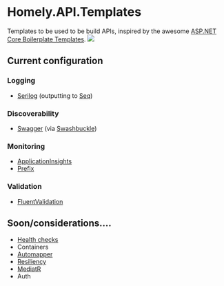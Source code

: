# Homely.API.Templates
Templates to be used to be build APIs, inspired by the awesome [ASP.NET Core Boilerplate Templates](https://github.com/ASP-NET-Core-Boilerplate/Templates).
[<img src="https://homelyau.visualstudio.com/_apis/public/build/definitions/f23d4256-dd5b-497f-bba0-2c0098c5e3be/2/badge"/>](https://homelyau.visualstudio.com/API%20Template/_build/index?definitionId=2)


## Current configuration
### Logging
- [Serilog](https://serilog.net/) (outputting to [Seq](https://getseq.net/))

### Discoverability
- [Swagger](https://swagger.io/) (via [Swashbuckle](https://github.com/domaindrivendev/Swashbuckle))

### Monitoring
- [ApplicationInsights](https://azure.microsoft.com/en-au/services/application-insights/)
- [Prefix](https://stackify.com/prefix/)

### Validation
- [FluentValidation](https://github.com/JeremySkinner/FluentValidation)

## Soon/considerations....
- [Health checks](https://github.com/dotnet-architecture/HealthChecks)
- Containers
- [Automapper](http://automapper.org/)
- [Resiliency](https://docs.microsoft.com/en-us/dotnet/standard/microservices-architecture/implement-resilient-applications/)
- [MediatR](https://github.com/jbogard/MediatR)
- Auth

